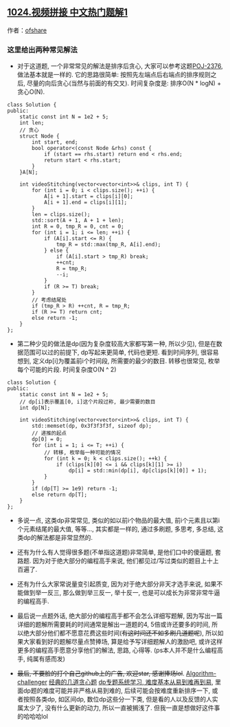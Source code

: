 ## [1024.视频拼接 中文热门题解1](https://leetcode.cn/problems/video-stitching/solutions/100000/2chong-jie-fa-dpjie-fa-tan-xin-jie-fa-by-ofshare)

作者：[ofshare](https://leetcode.cn/u/ofshare)

### 这里给出两种常见解法

- 对于这道题, 一个非常常见的解法是排序后贪心, 大家可以参考这题[POJ-2376](https://vjudge.net/problem/POJ-2376), 做法基本就是一样的. 它的思路很简单: 按照先左端点后右端点的排序规则之后, 尽量的向后贪心(当然与前面的有交叉). 时间复杂度是: 排序O(N * logN) + 贪心O(N).

```
class Solution {
public:
    static const int N = 1e2 + 5;
    int len;
    // 贪心
    struct Node {
        int start, end;
        bool operator<(const Node &rhs) const {
            if (start == rhs.start) return end < rhs.end;
            return start < rhs.start;
        }
    }A[N];

    int videoStitching(vector<vector<int>>& clips, int T) {
        for (int i = 0; i < clips.size(); ++i) {
            A[i + 1].start = clips[i][0];
            A[i + 1].end = clips[i][1];
        }
        len = clips.size();
        std::sort(A + 1, A + 1 + len);
        int R = 0, tmp_R = 0, cnt = 0;
        for (int i = 1; i <= len; ++i) {
            if (A[i].start <= R) {
                tmp_R = std::max(tmp_R, A[i].end);
            } else {
                if (A[i].start > tmp_R) break;
                ++cnt;
                R = tmp_R;
                --i;
            }
            if (R >= T) break;
        }
        // 考虑结尾处
        if (tmp_R > R) ++cnt, R = tmp_R;
        if (R >= T) return cnt;
        else return -1;
    }
};
```

- 第二种少见的做法是dp(因为复杂度较高大家都写第一种, 所以少见), 但是在数据范围可以过的前提下, dp写起来更简单, 代码也更短. 看到时间序列, 很容易想到, 定义dp[i]为覆盖前i个时间段, 所需要的最少的数目. 转移也很常见, 枚举每个可能的片段. 时间复杂度O(N ^ 2)

```
class Solution {
public:
    static const int N = 1e2 + 5;
    // dp[i]表示覆盖[0, i]这个片段过称, 最少需要的数目
    int dp[N];

    int videoStitching(vector<vector<int>>& clips, int T) {
        std::memset(dp, 0x3f3f3f3f, sizeof dp);
        // 递推的起点
        dp[0] = 0;
        for (int i = 1; i <= T; ++i) {
            // 转移, 枚举每一种可能的情况
            for (int k = 0; k < clips.size(); ++k) {
                if (clips[k][0] <= i && clips[k][1] >= i)
                    dp[i] = std::min(dp[i], dp[clips[k][0]] + 1);
            }
        }
        if (dp[T] >= 1e9) return -1;
        else return dp[T];
    }
};
```

- 多说一点, 这类dp非常常见, 类似的如以前i个物品的最大值, 前i个元素且以第i个元素结尾的最大值, 等等..., 其实都是一样的, 通过多刷题, 多思考, 多总结, 这类dp的解法都是非常显然的. 

- 还有为什么有人觉得很多题(不单指这道题)非常简单, 是他们口中的傻逼题, 套路题. 因为对于绝大部分的编程高手来说, 他们都见过/写过类似的题目上十上百遍了. 

- 还有为什么大家常说量变引起质变, 因为对于绝大部分非天才选手来说, 如果不能做到举一反三, 那么做到举三反一, 举十反一, 也是可以成长为非常非常牛逼的编程高手.

- 最后说一点题外话, 绝大部分的编程高手都不会怎么详细写题解, 因为写出一篇详细的题解所需要耗的时间通常是解出一道题的4, 5倍或许还要多的时间, 所以绝大部分他们都不愿意花费这些时间(~~有这时间还不如多刷几道题呢~~), 所以如果大家看到好的题解尽量点赞捧场, 算是给予写详细题解人的激励吧, 或许这样更多的编程高手愿意分享他们的解法, 思路, 心得等. (ps本人并不是什么编程高手, 纯属有感而发)

- ~~最后, 不要脸的打个自己github上的广告, 欢迎star, 感谢捧场lol~~.
[Algorithm-challenger](https://github.com/OFShare/Algorithm-challenger)
[经典的几道贪心题](https://github.com/OFShare/Algorithm-challenger/blob/master/%E8%B4%AA%E5%BF%83/README.md)
[dp专题系统学习, 难度基本从易到难再到易](https://github.com/OFShare/Algorithm-challenger/blob/master/%E5%8A%A8%E6%80%81%E8%A7%84%E5%88%92/README.md), 里面dp题的难度可能并非严格从易到难的, 后续可能会按难度重新排序一下, 或者按照各类dp, 如区间dp, 数位dp这些分一下类, 但是看的人以及反馈的人实属太少了, 没有什么更新的动力, 所以一直被搁浅了. 但我一直是想做好这件事的哈哈哈lol
